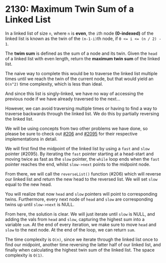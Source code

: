 # 2130: Maximum Twin Sum of a Linked List
In a linked list of size `n`, where `n` is **even**, the `i`th node
**(0-indexed)** of the linked list is known as the twin of the
`(n-1-i)`th node, if `0 <= i <= (n / 2) - 1`.

The **twim sum** is defined as the sum of a node and its twin. Given the
`head` of a linked list with even length, return the **maximum twin
sum** of the linked list.

The naive way to complete this would be to traverse the linked list
multiple times until we reach the twin of the current node, but that
would yield an `O(n^2)` time complexity, which is less than ideal.

And since this list is singly-linked, we have no way of accessing the
previous node if we have already traversed to the next...

However, we can avoid traversing multiple times or having to find a way
to traverse backwards through the linked list. We do this by partially
reversing the linked list.

We will be using concepts from two other problems we have done, so
please be sure to check out [#206](../206-reverse-linked-list/README.md) and [#2095](../2095-delete-the-middle-node-of-a-linked-list/README.md) for their respective
implementations in detail.

We will first find the midpoint of the linked list by using a `fast` and
`slow` pointer (#2095). By iterating the `fast` pointer starting at a
head-start and moving twice as fast as the `slow` pointer, the `while`
loop ends when the `fast` pointer reaches the end, whilst `slow->next`
points to the midpoint node.

From there, we will call the `reverseList()` function (#206) which will
reverse our linked list and return the new head to the reversed list. We
will set `slow` equal to the new head.

You will realize that now `head` and `slow` pointers will point to
corresponding twins. Furthermore, every next node of `head` and `slow`
are corresponding twins up until `slow->next` is NULL.

From here, the solution is clear. We will just iterate until `slow` is
NULL, and adding the vals from `head` and `slow`, capturing the highest
sum into a variable `sum`. At the end of every iteration, we make sure
to move `head` and `slow` to the next node. At the end of the loop, we
can return `sum`.

The time complexity is `O(n)`, since we iterate through the linked list
once to find our midpoint, another time reversing the latter half of our
linked list, and finally when calculating the highest twin sum of the
linked list. The space complexity is `O(1)`.
